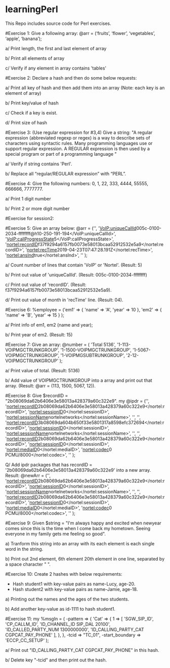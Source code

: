 # learningPerl
This Repo includes source code for Perl exercises.

#Exercise 1:
Give a following array: 
@arr = (‘fruits’, ‘flower’, ‘vegetables’, ‘apple’, ‘banana’);

a/ Print length,  the first and last element of  array

b/ Print all elements of array

c/ Verify if any element in array contains 'tables'

#Exercise 2:
Declare a hash and then do some below requests:

a/ Print all key of hash and then add them into an array (Note: each key is an element of array)

b/ Print key/value of hash

c/ Check if a key is exist.

d/ Print size of hash

#Exercise 3: (Use regular expression for #3,4)
Give a string: "A regular expression (abbreviated regexp or regex) is a way to describe sets of characters using syntactic rules. Many programming languages use or support regular expression. A REGULAR expression is then used by a special program or part of a programming language  " 

a/ Verify if string contains 'Perl'.

b/ Replace all “regular/REGULAR expression” with “PERL”.

#Exercise 4: 
Give the following numbers: 0, 1, 22, 333, 4444, 55555, 666666, 7777777.

a/ Print 1 digit number

b/ Print 2 or more digit number

#Exercise for session2:

#Exercise 5: Give an array below:
@arr = ('<IPDR xsi:type="test">',
'<VoIP:uniqueCallId>005c-0100-2034-ffffffff@h10-250-191-194</VoIP:uniqueCallId>',
'<VoIP:callProgressState>5</VoIP:callProgressState>',
'<nortel:recordID>f37f9294a6157fb0073e58013bcaa52912532e5a9</nortel:recordID>',
'<nortel:recTime>2019-04-23T07:47:28.191Z</nortel:recTime>',
'<nortel:ansInd>true</nortel:ansInd>',
'</IPDR>'
);

a/ Count number of lines that contain 'VoIP' or 'Nortel'. (Result: 5)

b/ Print out value of 'uniqueCallId'. (Result: 005c-0100-2034-ffffffff)

c/ Print out value of 'recordID'. (Result: f37f9294a6157fb0073e58013bcaa52912532e5a9).

d/ Print out value of month in 'recTime' line. (Result: 04).

#Exercise 6: %employee = ('em1' => { 'name' => 'A',
                                                              'year' => 10
                                                            },
                                            'em2' => { 'name' => 'B',
                                                             'year' => 15
                                                            }
                                             );

a/ Print info of em1, em2 (name and year);

b/ Print year of em2. (Result: 15)

#Exercise 7: Give an array:
@number = ( 'Total 5136',
'1-113-VOIPMGCTRUNKGROUP',
'1-1500-VOIPMGCTRUNKGROUP',
'1-5067-VOIPMGCTRUNKGROUP',
'1-VOIPMGSUBTRUNKGROUP',
'2-12-VOIPMGCTRUNKGROUP'
);

a/ Print value of total. (Result: 5136)

b/ Add value of VOIPMGCTRUNKGROUP into a array and print out that array. (Result: @arr = (113, 1500, 5067, 12)).

#Exercise 8: Give $recordID = "2b08069da62b6406e3e58013a428379a60c322e9".
my @ipdr = ('<IPDR xsi:type="nortel:Nortel-SDP">',
'<nortel:recordID>2b08069da62b6406e3e58013a428379a60c322e9</nortel:recordID>',
'<nortel:sessionID>0</nortel:sessionID>',
'<nortel:sessionName>nortelnetworks</nortel:sessionName>',
'</IPDR>',
'<IPDR xsi:type="nortel:Nortel-SDP">',
'<nortel:recordID>3b08069da604b650f33e5801317a8598efc372694</nortel:recordID>',
'<nortel:sessionID>0</nortel:sessionID>',
'<nortel:sessionName>nortelnetworks</nortel:sessionName>',
'</IPDR>',
'<IPDR xsi:type="nortel:Nortel-Codec-List">',
'<nortel:recordID>2b08069da62b6406e3e58013a428379a60c322e9</nortel:recordID>',
'<nortel:sessionID>0</nortel:sessionID>',
'<nortel:mediaID>0</nortel:mediaID>',
'<nortel:codec>0 PCMU/8000</nortel:codec>',
'</IPDR>'
);

Q/ Add ipdr packages that has recordID = '2b08069da62b6406e3e58013a428379a60c322e9' into a new array.
Result:
@newArr = ('<IPDR xsi:type="nortel:Nortel-SDP">',
'<nortel:recordID>2b08069da62b6406e3e58013a428379a60c322e9</nortel:recordID>',
'<nortel:sessionID>0</nortel:sessionID>',
'<nortel:sessionName>nortelnetworks</nortel:sessionName>',
'</IPDR>',
'<IPDR xsi:type="nortel:Nortel-Codec-List">',
'<nortel:recordID>2b08069da62b6406e3e58013a428379a60c322e9</nortel:recordID>',
'<nortel:sessionID>0</nortel:sessionID>',
'<nortel:mediaID>0</nortel:mediaID>',
'<nortel:codec>0 PCMU/8000</nortel:codec>',
'</IPDR>'
);

#Exercise 9: Given $string = "I'm always happy and excited when newyear comes since this is the time when I come back my hometown. Seeing everyone in my family gets me feeling so good".

a) Tranform this string into an array with its each element is each single word in the string.

b) Print out 2nd element, 6th element 20th element in one line, separated by a space character " ".

#Exercise 10: Create 2 hashes with below requirements:
 - Hash student1 with key-value pairs as name-Lucy, age-20.
 - Hash student2 with key-value pairs as name-Jamie, age-18. 

a) Printing out the names and the ages of the two students.

b) Add another key-value as id-1111 to hash student1.

#Exercise 11:
my %msgIn = (
  -pattern => {
  'Cat' => {
   1 => [
    'SGW_SIP_ID', 'CP_CALLM_ID',
    'ID_CHANNEL_ID  SIP_DAL 20100',
    'ID_CALLED_PARTY_NUM  1300000000',
    'ID_CALLING_PARTY_CAT  CGPCAT_PAY_PHONE'
   ],
  },
  },
  -tcid           => "TC_01",
  -start_boundary => 'ECCP_CC_SETUP'
);

a/ Print out "ID_CALLING_PARTY_CAT  CGPCAT_PAY_PHONE" in this hash.

b/ Delete key "-tcid" and then print out the hash.
